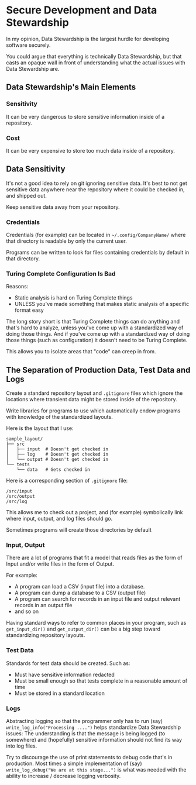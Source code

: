 # Secure Development and Data Stewardship

In my opinion, Data Stewardship is the largest hurdle for developing software securely.

You could argue that everything is technically Data Stewardship, but that casts an opaque wall in
front of understanding what the actual issues with Data Stewardship are.


## Data Stewardship's Main Elements

### Sensitivity

It can be very dangerous to store sensitive information inside of a repository.

### Cost

It can be very expensive to store too much data inside of a repository.

## Data Sensitivity

It's not a good idea to rely on git ignoring sensitive data.  It's best to not get sensitive
data anywhere near the repository where it could be checked in, and shipped out.

Keep sensitive data away from your repository.

### Credentials

Credentials (for example) can be located in ```~/.config/CompanyName/``` where that directory
is readable by only the current user.

Programs can be written to look for files containing credentials by default in that directory. 

### Turing Complete Configuration Is Bad

Reasons:

* Static analysis is hard on Turing Complete things
* UNLESS you've made something that makes static analysis of a specific format easy

The long story short is that Turing Complete things can do anything and that's hard
to analyze, unless you've come up with a standardized way of doing those things.
And if you've come up with a standardized way of doing those things (such as configuration)
it doesn't need to be Turing Complete.

This allows you to isolate areas that "code" can creep in from.

## The Separation of Production Data, Test Data and Logs

Create a standard repository layout and ```.gitignore``` files which ignore the locations where
transient data might be stored inside of the repository.

Write libraries for programs to use which automatically endow programs with knowledge of the
standardized layouts.

Here is the layout that I use:

```
sample_layout/
├── src
│   ├── input  # Doesn't get checked in
│   ├── log    # Doesn't get checked in
│   └── output # Doesn't get checked in
└── tests
    └── data   # Gets checked in
```

Here is a corresponding section of ```.gitignore``` file:

```
/src/input
/src/output
/src/log
```

This allows me to check out a project, and (for example) symbolically link where input, output,
and log files should go.

Sometimes programs will create those directories by default

### Input, Output

There are a lot of programs that fit a model that reads files as the form of Input
and/or write files in the form of Output.

For example:
* A program can load a CSV (input file) into a database.
* A program can dump a database to a CSV (output file)
* A program can search for records in an input file and output relevant records in an output file
* and so on

Having standard ways to refer to common places in your program, such as ```get_input_dir()``` and
```get_output_dir()``` can be a big step toward standardizing repository layouts.

### Test Data

Standards for test data should be created.  Such as:

* Must have sensitive information redacted
* Must be small enough so that tests complete in a reasonable amount of time
* Must be stored in a standard location

### Logs

Abstracting logging so that the programmer only has to run (say) ```write_log_info("Processing ....")```
helps standardize Data Stewardship issues:  The understanding is that the message is being logged
(to somewhere) and (hopefully) sensitive information should not find its way into log files.

Try to discourage the use of print statements to debug code that's in production.  Most times
a simple implementation of (say) ```write_log_debug("We are at this stage...")``` is what was needed
with the ability to increase / decrease logging verbosity.



